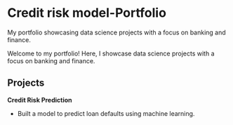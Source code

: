 # Credit risk model-Portfolio
My portfolio showcasing data science projects with a focus on banking and finance.

Welcome to my portfolio! Here, I showcase data science projects with a focus on banking and finance.

## Projects
**Credit Risk Prediction**  
   - Built a model to predict loan defaults using machine learning.  
 

